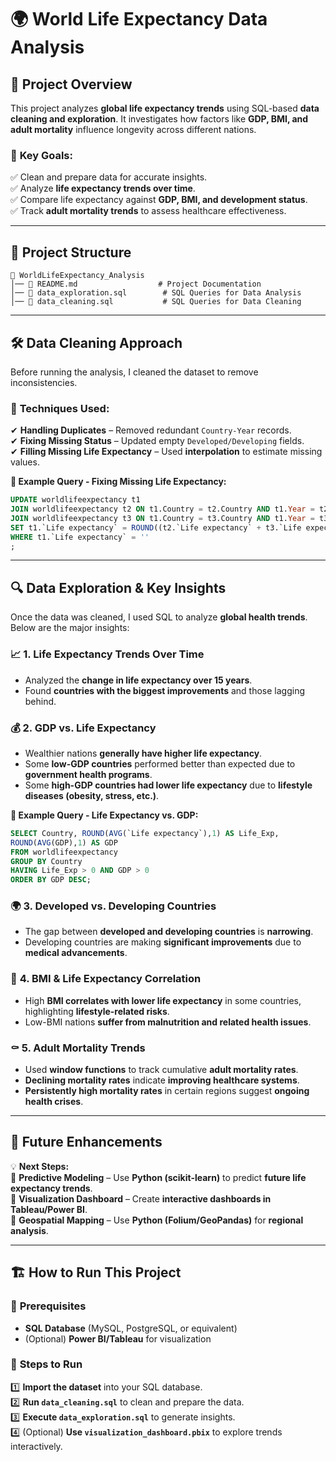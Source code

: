# 🌍 World Life Expectancy Data Analysis

## 📌 Project Overview
This project analyzes **global life expectancy trends** using SQL-based **data cleaning and exploration**. It investigates how factors like **GDP, BMI, and adult mortality** influence longevity across different nations.

### 🔹 **Key Goals:**
✅ Clean and prepare data for accurate insights.  
✅ Analyze **life expectancy trends over time**.  
✅ Compare life expectancy against **GDP, BMI, and development status**.  
✅ Track **adult mortality trends** to assess healthcare effectiveness.  

---

## 📂 Project Structure

```
📁 WorldLifeExpectancy_Analysis
│── 📜 README.md                  # Project Documentation
│── 📜 data_exploration.sql        # SQL Queries for Data Analysis
│── 📜 data_cleaning.sql           # SQL Queries for Data Cleaning
```

---

## 🛠️ Data Cleaning Approach  

Before running the analysis, I cleaned the dataset to remove inconsistencies.

### 🚀 **Techniques Used:**
✔ **Handling Duplicates** – Removed redundant `Country-Year` records.  
✔ **Fixing Missing Status** – Updated empty `Developed/Developing` fields.  
✔ **Filling Missing Life Expectancy** – Used **interpolation** to estimate missing values.  

**🔧 Example Query - Fixing Missing Life Expectancy:**
```sql
UPDATE worldlifeexpectancy t1
JOIN worldlifeexpectancy t2 ON t1.Country = t2.Country AND t1.Year = t2.Year - 1
JOIN worldlifeexpectancy t3 ON t1.Country = t3.Country AND t1.Year = t3.Year + 1
SET t1.`Life expectancy` = ROUND((t2.`Life expectancy` + t3.`Life expectancy`)/2,1)
WHERE t1.`Life expectancy` = ''
;
```

---

## 🔍 Data Exploration & Key Insights

Once the data was cleaned, I used SQL to analyze **global health trends**. Below are the major insights:

### 📈 **1. Life Expectancy Trends Over Time**
- Analyzed the **change in life expectancy over 15 years**.
- Found **countries with the biggest improvements** and those lagging behind.

### 💰 **2. GDP vs. Life Expectancy**
- Wealthier nations **generally have higher life expectancy**.
- Some **low-GDP countries** performed better than expected due to **government health programs**.
- Some **high-GDP countries had lower life expectancy** due to **lifestyle diseases (obesity, stress, etc.)**.

**🔧 Example Query - Life Expectancy vs. GDP:**
```sql
SELECT Country, ROUND(AVG(`Life expectancy`),1) AS Life_Exp, 
ROUND(AVG(GDP),1) AS GDP
FROM worldlifeexpectancy
GROUP BY Country
HAVING Life_Exp > 0 AND GDP > 0
ORDER BY GDP DESC;
```

### 🌍 **3. Developed vs. Developing Countries**
- The gap between **developed and developing countries** is **narrowing**.
- Developing countries are making **significant improvements** due to **medical advancements**.

### 🍔 **4. BMI & Life Expectancy Correlation**
- High **BMI correlates with lower life expectancy** in some countries, highlighting **lifestyle-related risks**.
- Low-BMI nations **suffer from malnutrition and related health issues**.

### ⚰️ **5. Adult Mortality Trends**
- Used **window functions** to track cumulative **adult mortality rates**.
- **Declining mortality rates** indicate **improving healthcare systems**.
- **Persistently high mortality rates** in certain regions suggest **ongoing health crises**.

---

## 🔮 Future Enhancements  

💡 **Next Steps:**  
🔹 **Predictive Modeling** – Use **Python (scikit-learn)** to predict **future life expectancy trends**.  
🔹 **Visualization Dashboard** – Create **interactive dashboards in Tableau/Power BI**.  
🔹 **Geospatial Mapping** – Use **Python (Folium/GeoPandas)** for **regional analysis**.  

---

## 🏗️ How to Run This Project

### 📌 **Prerequisites**
- **SQL Database** (MySQL, PostgreSQL, or equivalent)
- (Optional) **Power BI/Tableau** for visualization

### 🚀 **Steps to Run**
1️⃣ **Import the dataset** into your SQL database.  
2️⃣ **Run `data_cleaning.sql`** to clean and prepare the data.  
3️⃣ **Execute `data_exploration.sql`** to generate insights.  
4️⃣ (Optional) **Use `visualization_dashboard.pbix`** to explore trends interactively.  


